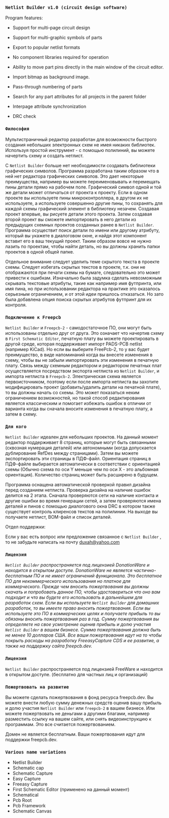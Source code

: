 ### `Netlist Builder v1.0 (circuit design software)`

Program features:

* Support for multi-page circuit design

* Support for multi-graphic symbols of parts

* Export to popular netlist formats

* No component libraries required for operation

* Ability to move part pins directly in the main window of the circuit editor.

* Import bitmap as background image.

* Pass-through numbering of parts

* Search for any part attributes for all projects in the parent folder

* Interpage attribute synchronization

* DRC check

### `Философия`

Мультистраничный редактор разработан для возможности быстрого создания небольших электронных схем не имея никаких библиотек. Используя простой инструмент - с помощью полилиний, вы можете начертить схему и создать нетлист.

С `Netlist Builder` больше нет необходимости создавать библиотеки графических символов. Программа разработана таким образом что в ней нет редактора графических символов. Это дает некоторые преимущества, например вы можете переименовывать и перемещать пины детали прямо на рабочем поле. Графический символ одной и той же детали может отличаться от проекта к проекту. Если в одном проекте вы используете пины микроконтроллера, в другом их не используете, а используете совершенно другие пины, то сохранять для каждой схемы графический элемент в библиотеку незачем. Создавая проект впервые, вы рисуете детали этого проекта. Затем создавая второй проект вы сможете импортировать в него детали из предыдущих схемных проектов созданных ранее в `Netlist Builder`. Программа осуществит поиск детали по имени или другому атрибуту, который вы укажете в диалоговом окне, и найдя этот компонент вставит его в ваш текущий проект. Таким образом вовсе не нужно лазить по проектам, чтобы найти деталь, но вы должны хранить папки проектов в одной общей папке.

Отдельное внимание следует уделить теме  скрытого текста в проекте схемы. Следует избегать скрытых текстов в проекте, т.к. они не отображаются при печати схемы на бумаге, следовательно это может привести к ошибкам. Изначально была задумка сделать невозможным скрывать текстовые атрибуты, такие как например имя футпринта, или имя пина, но при использовании редактора на практике это оказалось серьезным ограничением, и от этой идеи пришлось отказаться. Но зато была добавлена опция поиска скрытых атрибутов футпринт для их контроля. 

### `Подключение к Freepcb`

`Netlist Builder` и `Freepcb-2` - самодостаточное ПО, они могут быть использованы отдельно друг от друга. Это означает что начертив схему в `First Schematic Editor`, печатную плату вы можете проектировать в другой среде, которая поддерживает импорт PADS-PCB netlist (например KiCad). Но если вы выберите FreePcb-2, то у вас будет преимущество, в виде напоминаний когда вы внесете изменения в схему, чтобы вы не забыли импортировать эти изменения в печатную плату. Связь между схемным редактором и редактором печатных плат осуществляется посредством экспорта нетлиста из `Netlist Builder`, и импорта нетлиста в `Freepcb-2`. Электрическая схема является первоисточником, поэтому если после импорта нетлиста вы захотите модифицировать проект (добавить/удалить детали на печатной плате), то вы должны начать со схемы. Это может показаться неким ограничением возможностей, но такой способ редактирования является классическим и помогает избежать ошибок в отличии от варианта когда вы сначала вносите изменения в печатную плату, а затем в схему.

### `Для кого`

`Netlist Builder` идеален для небольших проектов. На данный момент редактор поддерживает 8 страниц, которые могут быть связанными (сквозная нумерация деталей) или автономными (когда допускается дублирование RefDes между страницами). Затем вы можете экспортировать эти страницы в ПДФ-файл. Ориентация страниц в ПДФ-файле выбирается автоматически в соответствии с ориентацией схемы (Обычно схема по оси Y меньше чем по оси X - это альбомная ориентация). Количество страниц может быть расширено в будущем. 

Программа оснащена автоматической проверкой правил дизайна перед созданием нетлиста. Проверка дизайна на наличие ошибок делится на 2 этапа. Сначала проверяются сети на наличие контакта и другие ошибки во время генерации сетей, а затем проверяются имена деталей и пинов с помощью диалогового окна DRC в котором также существует контроль клиренсов текстов на полилинии.
На выходе вы получаете нетлист, BOM-файл и список деталей. 

Отдел поддержки:

Если у вас есть вопрос или предложение связанное с `Netlist Builder` , то не забудьте написать на почту duxah@yahoo.com

### `Лицензия`

_`Netlist Builder` распространяется под лицензией DonationWare и находится в открытом доступе. DonationWare не является частично-бесплатным ПО и не имеет ограничений функционала. Это бесплатное ПО для некоммерческого использования но платное для коммерческого. Прежде чем вносить пожертвования вы должны скачать и попробовать данное ПО, чтобы удостовериться что оно вам подходит и что вы будете его использовать в дальнейшем для разработок схем. Если вы используете `Netlist Builder` для домашних разработок, то вы имеете право вносить пожертвования. Если вы используете это ПО в коммерческих целях и получаете прибыль то вы обязаны вносить пожертвования раз в год. Сумму пожертвования вы определяете на свое усмотрение оценив прибыль и долю участия `Netlist Builder` в вашем бизнесе. Сумма пожертвования должна быть не менее 10 долларов США. Все ваши пожертвования идут на то чтобы покрыть расходы на разработку FreeasyCapture CDS и ее развитие, а также на поддержку сайта freepcb.dev._

### `Лицензия`

`Netlist Builder` распространяется под лицензией FreeWare и находится в открытом доступе. (бесплатно для частных лиц и организаций)

### `Пожертвовать на развитие`

Вы можете сделать пожертвования в фонд ресурса freepcb.dev. Вы можете внести любую сумму денежных средств оценив вашу прибыль и долю участия `Netlist Builder` или `freepcb-2` в вашем бизнесе. Или можете пожертвовать не деньгами а другими благами, например разместить ссылку на вашем сайте, или снять видеоинструкцию к программам. Это все считается пожертвованием. 

Домен не является бесплатным. Ваши пожертвования идут для поддержки freepcb.dev.

### `Various name variations`

* Netlist Builder
* Schematic cap
* Schematic Capture
* Easy Capture
* Freeasy Capture
* First Schematic Editor (применено на данный момент)
* Schematical
* Pcb Root 
* Pcb Framework
* Schematic Canvas

